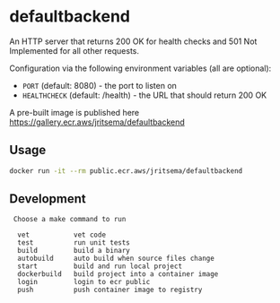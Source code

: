 # defaultbackend

An HTTP server that returns 200 OK for health checks and 501 Not Implemented for all other requests.

Configuration via the following environment variables (all are optional):

- `PORT` (default: 8080) - the port to listen on
- `HEALTHCHECK` (default: /health) - the URL that should return 200 OK

A pre-built image is published here https://gallery.ecr.aws/jritsema/defaultbackend

## Usage

```sh
docker run -it --rm public.ecr.aws/jritsema/defaultbackend
```


## Development

```
 Choose a make command to run

  vet           vet code
  test          run unit tests
  build         build a binary
  autobuild     auto build when source files change
  start         build and run local project
  dockerbuild   build project into a container image
  login         login to ecr public
  push          push container image to registry
```
